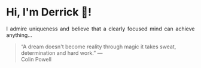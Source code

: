 # Hi, I'm Derrick 👋!
<p align="justify">I admire uniqueness and believe that a clearly focused mind can achieve anything...</p> 
<!-- #quote-start -->
<blockquote>&ldquo;A dream doesn't become reality through magic it takes sweat, determination and hard work.&rdquo; &mdash; <footer>Colin Powell</footer></blockquote>
<!-- #quote-end -->
